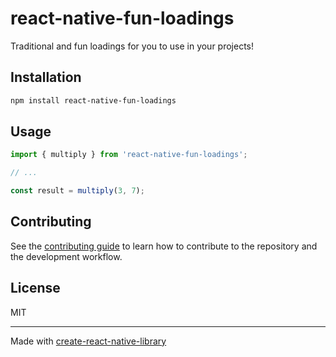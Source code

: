 # react-native-fun-loadings

Traditional and fun loadings for you to use in your projects!

## Installation

```sh
npm install react-native-fun-loadings
```

## Usage


```js
import { multiply } from 'react-native-fun-loadings';

// ...

const result = multiply(3, 7);
```


## Contributing

See the [contributing guide](CONTRIBUTING.md) to learn how to contribute to the repository and the development workflow.

## License

MIT

---

Made with [create-react-native-library](https://github.com/callstack/react-native-builder-bob)
